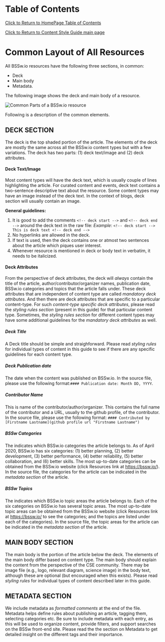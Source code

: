 
Table of Contents
===============================
[Click to Return to HomePage Table of Contents](../../README.md)

[Click to Return to Content Style Guide main page](ContentStyleGuide.md)

# Common Layout of All Resources

All BSSw.io resources have the following three sections, in common: 
* Deck
* Main body
* Metadata. 

The following image shows the deck and main body of a resource.

![Common Parts of a BSSw.io resource](https://github.com/betterscientificsoftware/images/blob/master/documentation-common-elements-small.jpg)

Following is a description of the common elements.

## DECK SECTION
The deck is the top shaded portion of the article. The elements of the deck are mostly the same across all the BSSw.io content types but with a few variations. The deck has two parts: (1) deck text/image and (2) deck attributes.

#### Deck Text/Image
Most content types will have  the deck text, which is usually couple of lines highlighting the article. For curated content and events, deck text contains a two-sentence descriptive text about the resource. Some content types may have an image instead of the deck text. In the context of blogs, deck section will usually contain an image.

**General guidelines:**
1. It is good to add the comments  `<!-- deck start -->` and  `<!-- deck end -->` around the deck text in the raw file: 
*Example*: `<!-- deck start --> This is deck text <!-- deck end -->`
2. No hyperlinks are allowed in the deck.
3. If text is used, then the deck contains one or atmost two sentences about the article which piques user interest.
4. Whenever resource is mentioned in deck or body text in verbatim, it needs to be italicized.

#### Deck Attributes
From the perspective of deck attributes, the deck will *always* contain the title of the article, author/contributor/organizer names, publication date, BSSw.io categories and topics that the article falls under. These deck attributes that are independent of content type are called *mandatory deck attributes*. And then there are deck attributes that are specific to a particular content-type. For such *content-type specific deck attributes*, please read the *styling rules section* (present in this guide) for that particular content type. Sometimes, the *styling rules section* for different content types may have some additional guidelines for the *mandatory deck attributes* as well.

##### Deck Title
A Deck title should be simple and straighforward. Please read *styling rules* for individual types of content in this guide to see if there are any specific guidelines for each content type.

##### Deck Publication date
The date when the content was published on BSSw.io. In the source file, please use the following format:`#### Publication date: Month DD, YYYY`. 

##### Contributor Name
This is name of the contributor/author/organizer. This contains the full name of the contributor and a URL, usually to the github profile, of the contributor. In the source file, please use the following format: `#### Contributed by [Firstname Lastname](github profile url "Firstname Lastname")`

##### BSSw Categories
The indicates which BSSw.io categories the article belongs to. As of April 2020, BSSw.io has six categories: (1) better planning, (2) better development, (3) better performance, (4) better reliability, (5) better collaboration, and (6) better skills. The most up-to-date categories can be obtained from the BSSw.io website (click Resources link at https://bssw.io/). In the source file, the categories for the article can be indicated in the *metadata section* of the article. 

##### BSSw Topics
The indicates which BSSw.io topic areas the article belongs to. Each of the six categories on BSSw.io has several topic areas.  The most up-to-date topic areas can be obtained from the BSSw.io website (click Resources link at https://bssw.io/  to see the categories; and the topics are listed under each of the categories). In the source file, the topic areas for the article can be indicated in the *metadata section* of the article. 

## MAIN BODY SECTION
The main body is the portion of the article below the deck.  The elements of the main body differ based on content type. 
The main body should explain the content from the perspective of the CSE community. There may be image file (e.g., logo, relevant diagram, science image) in the body text, although these are optional (but encouraged when this exists). Please read *styling rules* for individual types of content described later in this guide.

## METADATA SECTION
We include metadata as *formatted comments* at the end of the file.  Metadata helps define rules about publishing an article, tagging them, selecting categories etc. Be sure to include metadata with each entry, as this will be used to organize content, provide filters, and support searches on the BSSw front-end site. Please read the the section on Metadata to get detailed insight on the different tags and their importance.
